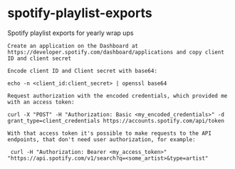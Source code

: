 # spotify-playlist-exports
Spotify playlist exports for yearly wrap ups



    Create an application on the Dashboard at https://developer.spotify.com/dashboard/applications and copy client ID and client secret

    Encode client ID and Client secret with base64:

    echo -n <client_id:client_secret> | openssl base64

    Request authorization with the encoded credentials, which provided me with an access token:

    curl -X "POST" -H "Authorization: Basic <my_encoded_credentials>" -d grant_type=client_credentials https://accounts.spotify.com/api/token

    With that access token it's possible to make requests to the API endpoints, that don't need user authorization, for example:

     curl -H "Authorization: Bearer <my_access_token>" "https://api.spotify.com/v1/search?q=<some_artist>&type=artist"


